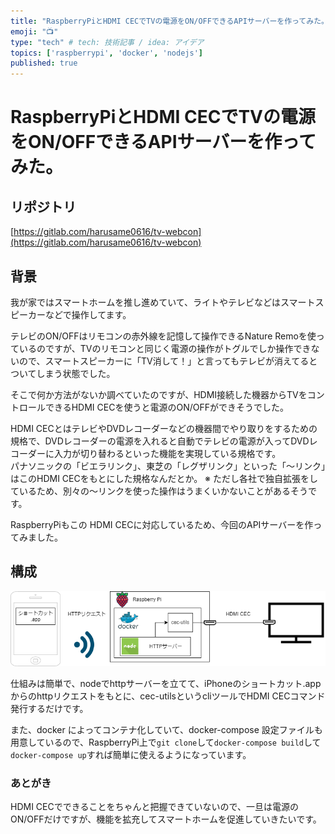```yaml
---
title: "RaspberryPiとHDMI CECでTVの電源をON/OFFできるAPIサーバーを作ってみた。"
emoji: "📺"
type: "tech" # tech: 技術記事 / idea: アイデア
topics: ['raspberrypi', 'docker', 'nodejs']
published: true
---
```


# RaspberryPiとHDMI CECでTVの電源をON/OFFできるAPIサーバーを作ってみた。
## リポジトリ
[https://gitlab.com/harusame0616/tv-webcon](https://gitlab.com/harusame0616/tv-webcon)

## 背景

我が家ではスマートホームを推し進めていて、ライトやテレビなどはスマートスピーカーなどで操作してます。  

テレビのON/OFFはリモコンの赤外線を記憶して操作できるNature Remoを使っているのですが、TVのリモコンと同じく電源の操作がトグルでしか操作できないので、スマートスピーカーに「TV消して！」と言ってもテレビが消えてるとついてしまう状態でした。

そこで何か方法がないか調べていたのですが、HDMI接続した機器からTVをコントロールできるHDMI CECを使うと電源のON/OFFができそうでした。

HDMI CECとはテレビやDVDレコーダーなどの機器間でやり取りをするための規格で、DVDレコーダーの電源を入れると自動でテレビの電源が入ってDVDレコーダーに入力が切り替わるといった機能を実現している規格です。  
パナソニックの「ビエラリンク」、東芝の「レグザリンク」といった「～リンク」はこのHDMI CECをもとにした規格なんだとか。
※ ただし各社で独自拡張をしているため、別々の～リンクを使った操作はうまくいかないことがあるそうです。  

RaspberryPiもこの HDMI CECに対応しているため、今回のAPIサーバーを作ってみました。

## 構成

![architecture](/images/9c815dee1817e1/architecture.png)

仕組みは簡単で、nodeでhttpサーバーを立てて、iPhoneのショートカット.appからのhttpリクエストをもとに、cec-utilsというcliツールでHDMI CECコマンド発行するだけです。  

また、docker によってコンテナ化していて、docker-compose 設定ファイルも用意しているので、RaspberryPi上で`git clone`して`docker-compose build`して`docker-compose up`すれば簡単に使えるようになっています。


### あとがき

HDMI CECでできることをちゃんと把握できていないので、一旦は電源のON/OFFだけですが、機能を拡充してスマートホームを促進していきたいです。